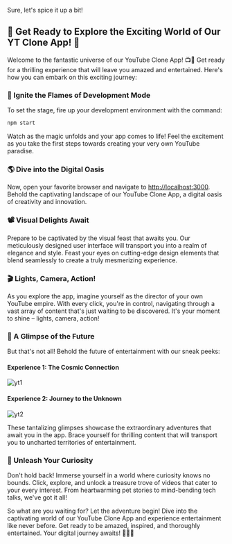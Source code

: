 Sure, let's spice it up a bit!

## 🚀 Get Ready to Explore the Exciting World of Our YT Clone App! 🎉

Welcome to the fantastic universe of our YouTube Clone App! 📺🍿 Get ready for a thrilling experience that will leave you amazed and entertained. Here's how you can embark on this exciting journey:

### 🌟 Ignite the Flames of Development Mode
To set the stage, fire up your development environment with the command:

```bash
npm start
```

Watch as the magic unfolds and your app comes to life! Feel the excitement as you take the first steps towards creating your very own YouTube paradise.

### 🌎 Dive into the Digital Oasis
Now, open your favorite browser and navigate to [http://localhost:3000](http://localhost:3000). Behold the captivating landscape of our YouTube Clone App, a digital oasis of creativity and innovation.

### 📽️ Visual Delights Await
Prepare to be captivated by the visual feast that awaits you. Our meticulously designed user interface will transport you into a realm of elegance and style. Feast your eyes on cutting-edge design elements that blend seamlessly to create a truly mesmerizing experience.

### 🎬 Lights, Camera, Action!
As you explore the app, imagine yourself as the director of your own YouTube empire. With every click, you're in control, navigating through a vast array of content that's just waiting to be discovered. It's your moment to shine – lights, camera, action!

### 🌌 A Glimpse of the Future
But that's not all! Behold the future of entertainment with our sneak peeks:

#### Experience 1: The Cosmic Connection
![yt1](https://github.com/sabircodes/YTclone/assets/93681489/c05a834c-ac79-4765-9143-65b0a2c3598a)

#### Experience 2: Journey to the Unknown
![yt2](https://github.com/sabircodes/YTclone/assets/93681489/4a8a39b4-38f5-43d3-a63f-80e251e79078)

These tantalizing glimpses showcase the extraordinary adventures that await you in the app. Brace yourself for thrilling content that will transport you to uncharted territories of entertainment.

### 🤩 Unleash Your Curiosity
Don't hold back! Immerse yourself in a world where curiosity knows no bounds. Click, explore, and unlock a treasure trove of videos that cater to your every interest. From heartwarming pet stories to mind-bending tech talks, we've got it all!

So what are you waiting for? Let the adventure begin! Dive into the captivating world of our YouTube Clone App and experience entertainment like never before. Get ready to be amazed, inspired, and thoroughly entertained. Your digital journey awaits! 🎉🎥🌟

